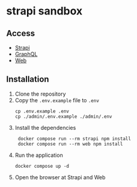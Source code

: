 # strapi sandbox

## Access

- [Strapi](http://localhost:1337/admin)
- [GraphQL](http://localhost:1337/graphql)
- [Web](http://localhost:3000)

## Installation

1. Clone the repository
2. Copy the `.env.example` file to `.env`
   ```shell
   cp .env.example .env
   cp ./admin/.env.example ./admin/.env
   ```
3. Install the dependencies
   ```shell
    docker compose run --rm strapi npm install
    docker compose run --rm web npm install
    ```
4. Run the application
    ```shell
    docker compose up -d
    ```
5. Open the browser at Strapi and Web
